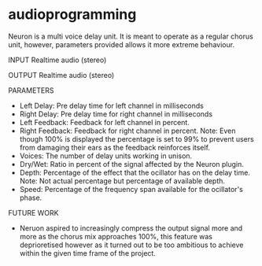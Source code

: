 # audioprogramming
Neuron is a multi voice delay unit. It is meant to operate as a regular chorus unit,
however, parameters provided allows it more extreme behaviour.

INPUT
Realtime audio (stereo)

OUTPUT
Realtime audio (stereo)

PARAMETERS
- Left Delay: Pre delay time for left channel in milliseconds
- Right Delay: Pre delay time for right channel in milliseconds
- Left Feedback: Feedback for left channel in percent. 
- Right Feedback: Feedback for right channel in percent. 
    Note: Even though 100% is displayed the percentage is set to 99% to prevent
    users from damaging their ears as the feedback reinforces itself.
- Voices: The number of delay units working in unison.
- Dry/Wet: Ratio in percent of the signal affected by the Neuron plugin.
- Depth: Percentage of the effect that the ocillator has on the delay time.
    Note: Not actual percentage but percentage of available depth.
- Speed: Percentage of the frequency span available for the ocillator's phase.

FUTURE WORK
- Neruon aspired to increasingly compress the output signal more and more as the 
chorus mix approaches 100%, this feature was deprioretised however as it turned
out to be too ambitious to achieve within the given time frame of the project. 